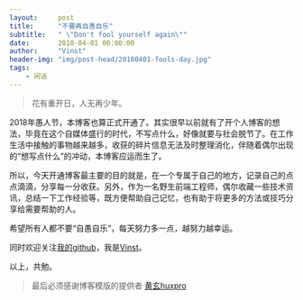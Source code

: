 ```yaml
---
layout:     post
title:      "不要再自愚自乐"
subtitle:   " \"Don't fool yourself again\""
date:       2018-04-01 00:00:00
author:     "Vinst"
header-img: "img/post-head/20180401-fools-day.jpg"
tags:
    - 闲话
---
```


> 花有重开日，人无再少年。

2018年愚人节，本博客也算正式开通了。其实很早以前就有了开个人博客的想法，毕竟在这个自媒体盛行的时代，不写点什么，好像就要与社会脱节了。在工作生活中接触的事物越来越多，收获的碎片信息无法及时整理消化，伴随着偶尔出现的“想写点什么”的冲动，本博客应运而生了。

所以，今天开通博客最主要的目的就是，在一个专属于自己的地方，记录自己的点点滴滴，分享每一分收获。另外，作为一名野生前端工程师，偶尔收藏一些技术资讯，总结一下工作经验等，既方便帮助自己记忆，也有助于将更多的方法或技巧分享给需要帮助的人。

希望所有人都不要“自愚自乐”，每天努力多一点，越努力越幸运。

同时欢迎关注[我的github](https://github.com/vinstweb)，我是[Vinst](https://github.com/vinstweb)。

以上，共勉。


> 最后必须感谢博客模版的提供者 [黄玄huxpro](https://github.com/huxpro)



